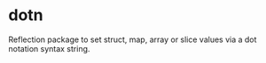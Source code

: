 # dotn
Reflection package to set struct, map, array or slice values via a dot notation syntax string.
